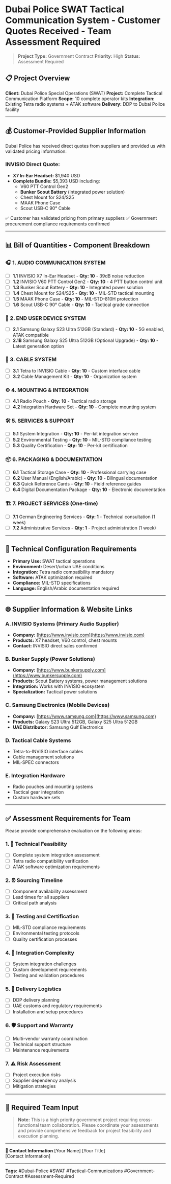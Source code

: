 # Dubai Police SWAT Tactical Communication System - Customer Quotes Received - Team Assessment Required

> **Project Type:** Government Contract
> **Priority:** High
> **Status:** Assessment Required

## 📋 Project Overview

**Client:** Dubai Police Special Operations (SWAT)
**Project:** Complete Tactical Communication Platform
**Scope:** 10 complete operator kits
**Integration:** Existing Tetra radio systems + ATAK software
**Delivery:** DDP to Dubai Police facility

---

## 💰 Customer-Provided Supplier Information

Dubai Police has received direct quotes from suppliers and provided us with validated pricing information:

### INVISIO Direct Quote:
- **X7 In-Ear Headset:** $1,940 USD
- **Complete Bundle:** $5,393 USD including:
  - V60 PTT Control Gen2
  - **Bunker Scout Battery** (integrated power solution)
  - Chest Mount for S24/S25
  - MAAK Phone Case
  - Scout USB-C 90° Cable

✅ Customer has validated pricing from primary suppliers
✅ Government procurement compliance requirements confirmed

---

## 📊 Bill of Quantities - Component Breakdown

### 🎧 1. AUDIO COMMUNICATION SYSTEM
- [ ] **1.1** INVISIO X7 In-Ear Headset - **Qty: 10** - 39dB noise reduction
- [ ] **1.2** INVISIO V60 PTT Control Gen2 - **Qty: 10** - 4 PTT button control unit
- [ ] **1.3** Bunker Scout Battery - **Qty: 10** - Integrated power solution
- [ ] **1.4** Chest Mount for S24/S25 - **Qty: 10** - MIL-STD tactical mounting
- [ ] **1.5** MAAK Phone Case - **Qty: 10** - MIL-STD-810H protection
- [ ] **1.6** Scout USB-C 90° Cable - **Qty: 10** - Tactical grade connection

### 📱 2. END USER DEVICE SYSTEM
- [ ] **2.1** Samsung Galaxy S23 Ultra 512GB (Standard) - **Qty: 10** - 5G enabled, ATAK compatible
- [ ] **2.1B** Samsung Galaxy S25 Ultra 512GB (Optional Upgrade) - **Qty: 10** - Latest generation option

### 🔌 3. CABLE SYSTEM
- [ ] **3.1** Tetra to INVISIO Cable - **Qty: 10** - Custom interface cable
- [ ] **3.2** Cable Management Kit - **Qty: 10** - Organization system

### ⚙️ 4. MOUNTING & INTEGRATION
- [ ] **4.1** Radio Pouch - **Qty: 10** - Tactical radio storage
- [ ] **4.2** Integration Hardware Set - **Qty: 10** - Complete mounting system

### 🛠️ 5. SERVICES & SUPPORT
- [ ] **5.1** System Integration - **Qty: 10** - Per-kit integration service
- [ ] **5.2** Environmental Testing - **Qty: 10** - MIL-STD compliance testing
- [ ] **5.3** Quality Certification - **Qty: 10** - Per-kit certification

### 📦 6. PACKAGING & DOCUMENTATION
- [ ] **6.1** Tactical Storage Case - **Qty: 10** - Professional carrying case
- [ ] **6.2** User Manual (English/Arabic) - **Qty: 10** - Bilingual documentation
- [ ] **6.3** Quick Reference Cards - **Qty: 10** - Field reference guides
- [ ] **6.4** Digital Documentation Package - **Qty: 10** - Electronic documentation

### 🏗️ 7. PROJECT SERVICES (One-time)
- [ ] **7.1** German Engineering Services - **Qty: 1** - Technical consultation (1 week)
- [ ] **7.2** Administrative Services - **Qty: 1** - Project administration (1 week)

---

## 🎯 Technical Configuration Requirements

- **Primary Use:** SWAT tactical operations
- **Environment:** Desert/urban UAE conditions  
- **Integration:** Tetra radio compatibility mandatory
- **Software:** ATAK optimization required
- **Compliance:** MIL-STD specifications
- **Language:** English/Arabic documentation required

---

## 🌐 Supplier Information & Website Links

### A. INVISIO Systems (Primary Audio Supplier)
- **Company:** [https://www.invisio.com](https://www.invisio.com)
- **Products:** X7 headset, V60 control, chest mounts
- **Contact:** INVISIO direct sales confirmed

### B. Bunker Supply (Power Solutions)
- **Company:** [https://www.bunkersupply.com](https://www.bunkersupply.com)
- **Products:** Scout Battery systems, power management solutions
- **Integration:** Works with INVISIO ecosystem
- **Specialization:** Tactical power solutions

### C. Samsung Electronics (Mobile Devices)
- **Company:** [https://www.samsung.com](https://www.samsung.com)
- **Products:** Galaxy S23 Ultra 512GB, Galaxy S25 Ultra 512GB
- **UAE Distributor:** Samsung Gulf Electronics

### D. Tactical Cable Systems
- Tetra-to-INVISIO interface cables
- Cable management solutions
- MIL-SPEC connectors

### E. Integration Hardware
- Radio pouches and mounting systems
- Tactical gear integration
- Custom hardware sets

---

## ✅ Assessment Requirements for Team

Please provide comprehensive evaluation on the following areas:

### 1. 🔧 Technical Feasibility
- [ ] Complete system integration assessment
- [ ] Tetra radio compatibility verification
- [ ] ATAK software optimization requirements

### 2. ⏰ Sourcing Timeline
- [ ] Component availability assessment
- [ ] Lead times for all suppliers
- [ ] Critical path analysis

### 3. 🧪 Testing and Certification
- [ ] MIL-STD compliance requirements
- [ ] Environmental testing protocols
- [ ] Quality certification processes

### 4. 🔄 Integration Complexity
- [ ] System integration challenges
- [ ] Custom development requirements
- [ ] Testing and validation procedures

### 5. 🚚 Delivery Logistics
- [ ] DDP delivery planning
- [ ] UAE customs and regulatory requirements
- [ ] Installation and setup procedures

### 6. 🛡️ Support and Warranty
- [ ] Multi-vendor warranty coordination
- [ ] Technical support structure
- [ ] Maintenance requirements

### 7. ⚠️ Risk Assessment
- [ ] Project execution risks
- [ ] Supplier dependency analysis
- [ ] Mitigation strategies

---

## 🤝 Required Team Input

> **Note:** This is a high priority government project requiring cross-functional team collaboration. Please coordinate your assessments and provide comprehensive feedback for project feasibility and execution planning.

---

**👤 Contact Information**
[Your Name]
[Your Title]  
[Contact Information]

---

**Tags:** #Dubai-Police #SWAT #Tactical-Communications #Government-Contract #Assessment-Required
